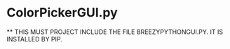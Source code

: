 # ColorPickerGUI.py
** THIS MUST PROJECT INCLUDE THE FILE BREEZYPYTHONGUI.PY.
IT IS INSTALLED BY PIP.
